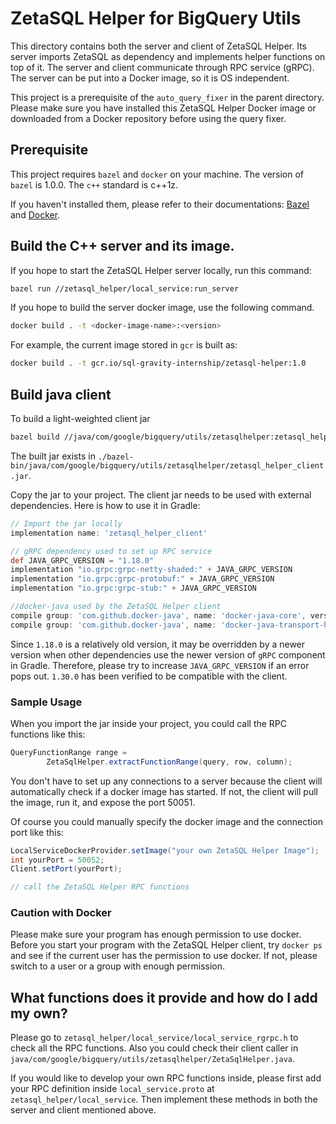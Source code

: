 # ZetaSQL Helper for BigQuery Utils

This directory contains both the server and client of ZetaSQL Helper. Its server imports ZetaSQL as 
dependency and implements helper functions on top of it. The server and client communicate through RPC
service (gRPC). The server can be put into a Docker image, so it is OS independent.

This project is a prerequisite of the `auto_query_fixer` in the parent directory. Please make sure you have
installed this ZetaSQL Helper Docker image or downloaded from a Docker repository before using the query fixer.

## Prerequisite
This project requires `bazel` and `docker` on your machine. The version of `bazel` is 1.0.0. The `c++` standard
is c++1z.

If you haven't installed them, please refer to their documentations: [Bazel](https://docs.bazel.build/versions/master/install.html)
 and [Docker](https://docs.docker.com/get-docker/).

## Build the C++ server and its image.

If you hope to start the ZetaSQL Helper server locally, run this command:
```bash
bazel run //zetasql_helper/local_service:run_server
```

If you hope to build the server docker image, use the following command.

```bash
docker build . -t <docker-image-name>:<version>
```

For example, the current image stored in `gcr` is built as:

```bash
docker build . -t gcr.io/sql-gravity-internship/zetasql-helper:1.0
```



## Build java client

To build a light-weighted client jar
```bash
bazel build //java/com/google/bigquery/utils/zetasqlhelper:zetasql_helper_client
```

The built jar exists in `./bazel-bin/java/com/google/bigquery/utils/zetasqlhelper/zetasql_helper_client.jar`.

Copy the jar to your project. The client jar needs to be used with external dependencies. 
Here is how to use it in Gradle:

```groovy
// Import the jar locally
implementation name: 'zetasql_helper_client'

// gRPC dependency used to set up RPC service
def JAVA_GRPC_VERSION = "1.18.0"
implementation "io.grpc:grpc-netty-shaded:" + JAVA_GRPC_VERSION
implementation "io.grpc:grpc-protobuf:" + JAVA_GRPC_VERSION
implementation "io.grpc:grpc-stub:" + JAVA_GRPC_VERSION

//docker-java used by the ZetaSQL Helper client
compile group: 'com.github.docker-java', name: 'docker-java-core', version: '3.2.5'
compile group: 'com.github.docker-java', name: 'docker-java-transport-httpclient5', version: '3.2.5'
```

Since `1.18.0` is a relatively old version, it may be overridden by a newer version when other dependencies
use the newer version of `gRPC` component in Gradle. Therefore, please try to increase `JAVA_GRPC_VERSION`
if an error pops out. `1.30.0` has been verified to be compatible with the client.

### Sample Usage

When you import the jar inside your project, you could call the RPC functions like this:
```java
QueryFunctionRange range =
        ZetaSqlHelper.extractFunctionRange(query, row, column);
```

You don't have to set up any connections to a server because the client will automatically check if a docker image 
has started. If not, the client will pull the image, run it, and expose the port 50051. 

Of course you could manually specify the docker image and the connection port like this:

```java
LocalServiceDockerProvider.setImage("your own ZetaSQL Helper Image");
int yourPort = 50052;
Client.setPort(yourPort);

// call the ZetaSQL Helper RPC functions
```

### Caution with Docker
Please make sure your program has enough permission to use docker. Before you start your program
with the ZetaSQL Helper client, try `docker ps` and see if the current user has the permission to use docker.
If not, please switch to a user or a group with enough permission.

## What functions does it provide and how do I add my own?
Please go to `zetasql_helper/local_service/local_service_rgrpc.h` to check all the RPC functions. Also you
could check their client caller in `java/com/google/bigquery/utils/zetasqlhelper/ZetaSqlHelper.java`. 

If you would like to develop your own RPC functions inside, please first add your RPC definition inside 
`local_service.proto` at `zetasql_helper/local_service`. Then implement these methods in both the server
and client mentioned above.
